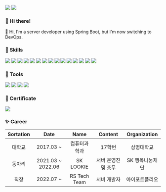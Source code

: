 <p>
  <a href="https://dingdingmin-back-end-developer.tistory.com//" target="_blank"><img src="https://img.shields.io/badge/Blog-00A98F?style=flat-square&logo=About.me&logoColor=white"/></a>
  <a href="mailto:rkdlem48@gmail.com" target="_blank"><img src="https://img.shields.io/badge/rkdlem48@gmail.com-EA4335?style=flat-square&logo=Gmail&logoColor=white"/></a>
</p>

### 👋 Hi there!
🍫 Hi, I'm a server developer using Spring Boot, but I'm now switching to DevOps.

### 💪 Skills
<p>
  <img src="https://img.shields.io/badge/SpringBoot-6DB33F?style=flat-square&logo=SpringBoot&logoColor=white"/>
  <img src="https://img.shields.io/badge/SpringSecurity-6DB33F?style=flat-square&logo=SpringSecurity&logoColor=white"/>
  <img src="https://img.shields.io/badge/Thymeleaf-005F0F?style=flat-square&logo=Thymeleaf&logoColor=white"/>
  <img src="https://img.shields.io/badge/AWS-232F3E?style=flat-square&logo=AmazonAWS&logoColor=white"/>
  <img src="https://img.shields.io/badge/MySQL-4479A1?style=flat-square&logo=MySQL&logoColor=white"/>
  <img src="https://img.shields.io/badge/JAVA-007396?style=flat-square&logo=Java&logoColor=white"/>
  <img src="https://img.shields.io/badge/AWS S3-569A31?style=flat-square&logo=Amazon S3&logoColor=white"/>
  <img src="https://img.shields.io/badge/AWS EKS-FF9900?style=flat-square&logo=Amazon EKS&logoColor=white"/>
  <img src="https://img.shields.io/badge/AWS CloudWatch-FF4F8B?style=flat-square&logo=Amazon CloudWatch&logoColor=white"/>
  <img src="https://img.shields.io/badge/AWS Lambda-FF9900?style=flat-square&logo=Amazon Lambda&logoColor=white"/>
  <img src="https://img.shields.io/badge/AWS SQS-FF4F8B?style=flat-square&logo=Amazon SQS&logoColor=white"/>
  <img src="https://img.shields.io/badge/AWS RDS-527FFF?style=flat-square&logo=Amazon RDS&logoColor=white"/>
  <img src="https://img.shields.io/badge/Shell Script-FFD500?style=flat-square&logo=Shell&logoColor=white"/>
  <img src="https://img.shields.io/badge/Jenkins-D24939?style=flat-square&logo=Jenkins&logoColor=white"/>
  <img src="https://img.shields.io/badge/Docker-2496ED?style=flat-square&logo=Docker&logoColor=white"/>
</p>

### 💪 Tools
<p>
  <img src="https://img.shields.io/badge/GitHub-181717?style=flat-square&logo=GitHub&logoColor=white"/>
  <img src="https://img.shields.io/badge/Jira-0052CC?style=flat-square&logo=Jira&logoColor=white"/>
  <img src="https://img.shields.io/badge/Confluence-172B4D?style=flat-square&logo=Confluence&logoColor=white"/>
  <img src="https://img.shields.io/badge/Slack-4A154B?style=flat-square&logo=Slack&logoColor=white"/>
</p>

### 💪 Certificate
<img src="https://user-images.githubusercontent.com/76467201/227784917-d458030b-bfda-47c4-80b4-5c4eced8ee65.png"/>

### ✨ Career

|  Sortation  |       Date        |     Name     |  Content   |  Organization   |
| :----: | :---------------: | :----------: | :--------: | :-------------: | 
| 대학교 |     2017.03 ~     | 컴퓨터과학과 |   17학번   |   상명대학교    | 
| 동아리 | 2021.03 ~ 2022.06 |  SK LOOKIE   |  서버 운영진 및 총무  | SK 행복나눔재단 |
| 직장 | 2022.07 ~ | RS Tech Team | 서버 개발자 | 아이포트폴리오 |

